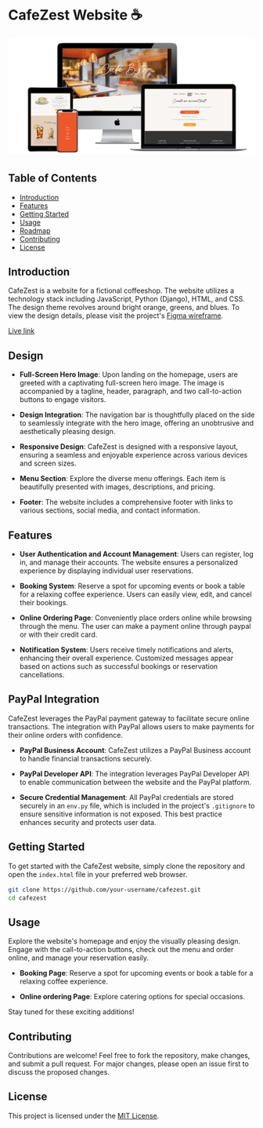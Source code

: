 # CafeZest Website ☕

![CafeZest Homepage Mockup](media/mockup.png)

## Table of Contents

- [Introduction](#introduction)
- [Features](#features)
- [Getting Started](#getting-started)
- [Usage](#usage)
- [Roadmap](#roadmap)
- [Contributing](#contributing)
- [License](#license)

## Introduction

CafeZest is a website for a fictional coffeeshop. The website utilizes a technology stack including JavaScript, Python (Django), HTML, and CSS. The design theme revolves around bright orange, greens, and blues. To view the design details, please visit the project's
[Figma wireframe](https://www.figma.com/file/QXKgMa2qWfA1HNlFtdPfiz/Untitled?type=design&node-id=101%3A3&mode=design&t=Wr0bIlSj3lHTfaZa-1).

[Live link](https://cafezest-ab319720943f.herokuapp.com/)

## Design

- **Full-Screen Hero Image**: Upon landing on the homepage, users are greeted with a captivating full-screen hero image. The image is accompanied by a tagline, header, paragraph, and two call-to-action buttons to engage visitors.

- **Design Integration**: The navigation bar is thoughtfully placed on the side to seamlessly integrate with the hero image, offering an unobtrusive and aesthetically pleasing design.

- **Responsive Design**: CafeZest is designed with a responsive layout, ensuring a seamless and enjoyable experience across various devices and screen sizes.

- **Menu Section**: Explore the diverse menu offerings. Each item is beautifully presented with images, descriptions, and pricing.

- **Footer**: The website includes a comprehensive footer with links to various sections, social media, and contact information.

## Features

- **User Authentication and Account Management**: Users can register, log in, and manage their accounts. The website ensures a personalized experience by displaying individual user reservations.

- **Booking System**: Reserve a spot for upcoming events or book a table for a relaxing coffee experience. Users can easily view, edit, and cancel their bookings.

- **Online Ordering Page**: Conveniently place orders online while browsing through the menu. The user can make a payment online through paypal or with their credit card.

- **Notification System**: Users receive timely notifications and alerts, enhancing their overall experience. Customized messages appear based on actions such as successful bookings or reservation cancellations.

## PayPal Integration

CafeZest leverages the PayPal payment gateway to facilitate secure online transactions. The integration with PayPal allows users to make payments for their online orders with confidence.

- **PayPal Business Account**: CafeZest utilizes a PayPal Business account to handle financial transactions securely.

- **PayPal Developer API**: The integration leverages PayPal Developer API to enable communication between the website and the PayPal platform.

- **Secure Credential Management**: All PayPal credentials are stored securely in an `env.py` file, which is included in the project's `.gitignore` to ensure sensitive information is not exposed. This best practice enhances security and protects user data.

## Getting Started

To get started with the CafeZest website, simply clone the repository and open the `index.html` file in your preferred web browser.

```bash
git clone https://github.com/your-username/cafezest.git
cd cafezest
```

## Usage
Explore the website's homepage and enjoy the visually pleasing design. Engage with the call-to-action buttons, check out the menu and order online, and manage your reservation easily.

- **Booking Page**: Reserve a spot for upcoming events or book a table for a relaxing coffee experience.

- **Online ordering Page**: Explore catering options for special occasions.

Stay tuned for these exciting additions!

## Contributing
Contributions are welcome! Feel free to fork the repository, make changes, and submit a pull request. For major changes, please open an issue first to discuss the proposed changes.

## License

This project is licensed under the [MIT License](LICENSE).
